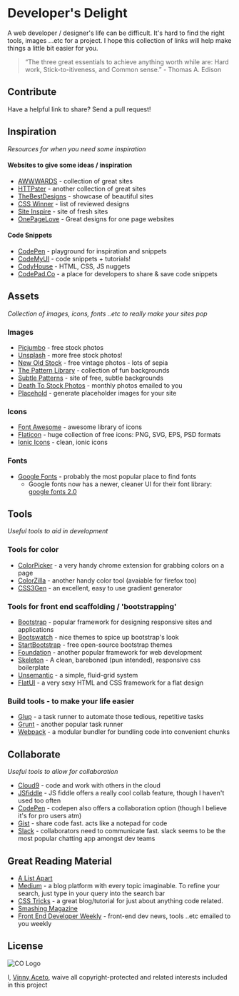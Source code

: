 Developer's Delight
===================

A web developer / designer's life can be difficult.  It's hard to find the right tools, images ...etc for a project.  I hope this collection of links will help make things a little bit easier for you.

 > “The three great essentials to achieve anything worth while are: Hard work, Stick-to-itiveness, and Common sense.” - Thomas A. Edison



Contribute
----------

Have a helpful link to share?  Send a pull request!



Inspiration
-----------
*Resources for when you need some inspiration*

#### Websites to give some ideas / inspiration
 * [AWWWARDS](http://www.awwwards.com/) - collection of great sites
 * [HTTPster](http://httpster.net/) - another collection of great sites
 * [TheBestDesigns](https://www.thebestdesigns.com/) - showcase of beautiful sites
 * [CSS Winner](http://www.csswinner.com/) - list of reviewed designs
 * [Site Inspire](https://www.siteinspire.com/) - site of fresh sites
 * [OnePageLove](https://onepagelove.com/) - Great designs for one page websites


#### Code Snippets
 * [CodePen](http://codepen.io/) - playground for inspiration and snippets
 * [CodeMyUI](https://codemyui.com/) - code snippets + tutorials!
 * [CodyHouse](https://codyhouse.co/) - HTML, CSS, JS nuggets
 * [CodePad.Co](https://codepad.co/) - a place for developers to share & save code snippets



Assets
------
*Collection of images, icons, fonts ..etc to really make your sites pop*

### Images
 * [Picjumbo](https://picjumbo.com/) - free stock photos
 * [Unsplash](http://unsplash.com/) - more free stock photos!
 * [New Old Stock](http://nos.twnsnd.co/) - free vintage photos - lots of sepia
 * [The Pattern Library](http://thepatternlibrary.com/) - collection of fun backgrounds
 * [Subtle Patterns](http://subtlepatterns.com/) - site of free, subtle backgrounds
 * [Death To Stock Photos](http://join.deathtothestockphoto.com/) - monthly photos emailed to you
 * [Placehold](http://placehold.it/) - generate placeholder images for your site


### Icons
 * [Font Awesome](http://fontawesome.io/) - awesome library of icons
 * [Flaticon](http://www.flaticon.com/) - huge collection of free icons: PNG, SVG, EPS, PSD formats
 * [Ionic Icons](http://ionicons.com/) - clean, ionic icons


### Fonts
 * [Google Fonts](https://www.google.com/fonts) - probably the most popular place to find fonts
   * Google fonts now has a newer, cleaner UI for their font library: [google fonts 2.0](https://fonts.google.com/)



Tools
-----
*Useful tools to aid in development*

### Tools for color
 * [ColorPicker](https://chrome.google.com/webstore/detail/colorpick-eyedropper/ohcpnigalekghcmgcdcenkpelffpdolg?hl=en) - a very handy chrome extension for grabbing colors on a page
 * [ColorZilla](https://chrome.google.com/webstore/detail/colorzilla/bhlhnicpbhignbdhedgjhgdocnmhomnp?hl=en) - another handy color tool (avaiable for firefox too)
 * [CSS3Gen](http://css3gen.com/gradient-generator/) - an excellent, easy to use gradient generator


### Tools for front end scaffolding / 'bootstrapping'
 * [Bootstrap](http://getbootstrap.com/) - popular framework for designing responsive sites and applications
  * [Bootswatch](https://bootswatch.com/) - nice themes to spice up bootstrap's look  
  * [StartBootstrap](http://startbootstrap.com/) - free open-source bootstrap themes
 * [Foundation](http://foundation.zurb.com/) - another popular framework for web development
 * [Skeleton](http://getskeleton.com/) - A clean, bareboned (pun intended), responsive css boilerplate
 * [Unsemantic](http://unsemantic.com/) - a simple, fluid-grid system
 * [FlatUI](http://designmodo.github.io/Flat-UI/) - a very sexy HTML and CSS framework for a flat design


### Build tools - to make your life easier
 * [Glup](http://gulpjs.com/) - a task runner to automate those tedious, repetitive tasks
 * [Grunt](http://gruntjs.com/) - another popular task runner
 * [Webpack](https://webpack.github.io/) - a modular bundler for bundling code into convenient chunks



Collaborate
-----------
*Useful tools to allow for collaboration*

* [Cloud9](https://c9.io/) - code and work with others in the cloud
* [JSfiddle](https://jsfiddle.net/) - JS fiddle offers a really cool collab feature, though I haven't used too often
* [CodePen](http://codepen.io/) - codepen also offers a collaboration option (though I believe it's for pro users atm)
* [Gist](https://gist.github.com/) - share code fast. acts like a notepad for code
* [Slack](https://slack.com/) - collaborators need to communicate fast. slack seems to be the most popular chatting app amongst dev teams



Great Reading Material
----------------------

* [A List Apart](http://alistapart.com/)
* [Medium](https://medium.com/) - a blog platform with every topic imaginable. To refine your search, just type in your query into the search bar
* [CSS Tricks](https://css-tricks.com/) - a great blog/tutorial for just about anything code related.
* [Smashing Magazine](https://www.smashingmagazine.com/)
* [Front End Developer Weekly](http://frontenddevweekly.com/) - front-end dev news, tools ..etc emailed to you weekly



License
-------

![CO Logo](http://i.creativecommons.org/p/zero/1.0/88x31.png)

I, [Vinny Aceto](https://github.com/vinnya3), waive all copyright-protected and related interests included in this project
